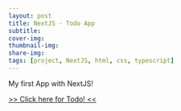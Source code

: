 ```yaml
---
layout: post
title: NextJS - Todo App
subtitle:
cover-img: 
thumbnail-img: 
share-img: 
tags: [project, NextJS, html, css, typescript]
---
```


My first App with NextJS!


<a href="https://nextjs-todo-kbarushkaa.vercel.app/">>> Click here for Todo! <<</a>
